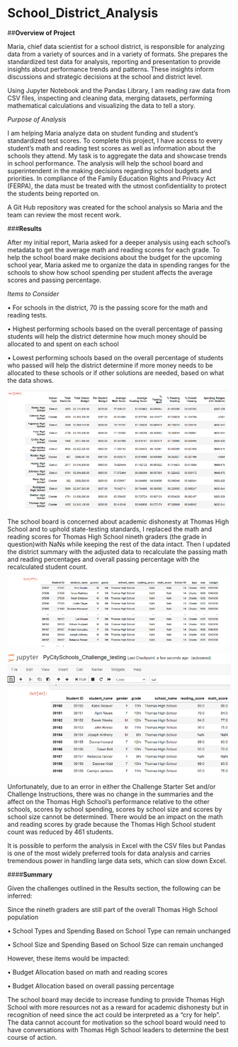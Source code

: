 # School_District_Analysis

##**Overview of Project**

Maria, chief data scientist for a school district, is responsible for analyzing data from a variety of sources and in a variety of formats. She prepares the standardized test data for analysis, reporting and presentation to provide insights about performance trends and patterns. These insights inform discussions and strategic decisions at the school and district level. 

Using Jupyter Notebook and the Pandas Library, I am reading raw data from CSV files, inspecting and cleaning data, merging datasets, performing mathematical calculations and visualizing the data to tell a story.

*Purpose of Analysis*

I am helping Maria analyze data on student funding and student’s standardized test scores. To complete this project, I have access to every student’s math and reading test scores as well as information about the schools they attend. My task is to aggregate the data and showcase trends in school performance. The analysis will help the school board and superintendent in the making decisions regarding school budgets and priorities.  In compliance of the Family Education Rights and Privacy Act (FERPA), the data must be treated with the utmost confidentiality to protect the students being reported on. 

A Git Hub repository was created for the school analysis so Maria and the team can review the most recent work. 

###**Results**

After my initial report, Maria asked for a deeper analysis using each school’s metadata to get the average math and reading scores for each grade. To help the school board make decisions about the budget for the upcoming school year, Maria asked me to organize the data in spending ranges for the schools to show how school spending per student affects the average scores and passing percentage. 

*Items to Consider*

•	For schools in the district, 70 is the passing score for the math and reading tests. 

•	Highest performing schools based on the overall percentage of passing students will help the district determine how much money should be allocated to and spent on each school 

•	Lowest performing schools based on the overall percentage of students who passed will help the district determine if more money needs to be allocated to these schools or if other solutions are needed, based on what the data shows. 

![Overall Summary Original Photo](https://github.com/FeliciaGanthier/School_District_Analysis/blob/master/Resources/Overall_Summary_Original.png)

The school board is concerned about academic dishonesty at Thomas High School and to uphold state-testing standards, I replaced the math and reading scores for Thomas High School nineth graders (the grade in question)with NaNs while keeping the rest of the data intact. Then I updated the district summary with the adjusted data to recalculate the passing math and reading percentages and overall passing percentage with the recalculated student count.

![NaN Scores photo](https://github.com/FeliciaGanthier/School_District_Analysis/blob/master/Resources/NaN%20Scores.png)

![Delieverable 1 photo](https://github.com/FeliciaGanthier/School_District_Analysis/blob/master/Resources/Deliverable%201.png)

Unfortunately, due to an error in either the Challenge Starter Set and/or Challenge Instructions, there was no change in the summaries and the affect on the Thomas High School’s performance relative to the other schools, scores by school spending, scores by school size and scores by school size cannot be determined. There would be an impact on the math and reading scores by grade because the Thomas High School student count was reduced by 461 students. 

It is possible to perform the analysis in Excel with the CSV files but Pandas is one of the most widely preferred tools for data analysis and carries tremendous power in handling large data sets, which can slow down Excel. 

####**Summary**

Given the challenges outlined in the Results section, the following can be inferred:

Since the nineth graders are still part of the overall Thomas High School population

•	School Types and Spending Based on School Type can remain unchanged

•	School Size and Spending Based on School Size can remain unchanged

However, these items would be impacted:

•	Budget Allocation based on math and reading scores

•	Budget Allocation based on overall passing percentage

The school board may decide to increase funding to provide Thomas High School with more resources not as a reward for academic dishonesty but in recognition of need since the act could be interpreted as a “cry for help”.  The data cannot account for motivation so the school board would need to have conversations with Thomas High School leaders to determine the best course of action. 
